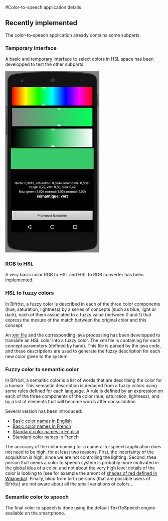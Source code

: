 #Color-to-speech application details

## Recently implemented

The color-to-speech application already contains some subparts.

### Temporary interface
A basic and temporary interface to select colors in HSL space has been developped to test the other subparts.

![Using standard color names in French](screenshot/bifrost-2.png)

### RGB to HSL
A very basic color RGB to HSL and HSL to RGB converter has been implemented.

### HSL to fuzzy colors

In Bifröst, a fuzzy color is described in each of the three color components (hue, saturation, lightness) by a series of concepts (such as blue, light or dark), each of them associated to a fuzzy value (between 0 and 1) that express the mesure of the match between the original color and this concept.

An [xml file](../app/src/main/res/xml/colors.xml) and the corresponding java processing has been developped to translate an HSL color into a fuzzy color. The xml file is containing for each concept parameters (defined by hand). This file is parsed by the java code, and these descriptions are used to generate the fuzzy description for each new color given to the system.

### Fuzzy color to semantic color

In Bifröst, a semantic color is a list of words that are describing the color for a human. This semantic description is deduced from a fuzzy colors using some rules defined for each language. A rule is defined by an expression on each of the three components of the color (hue, saturation, lightness), and by a list of elements that will become words after consolidation.

Several version has been introduced:
* [Basic color names in English](../app/src/main/res/xml/basic_color_names.xml)
* [Basic color names in French](../app/src/main/res/xml-fr/basic_color_names.xml)
* [Standard color names in English](../app/src/main/res/xml/standard_color_names.xml)
* [Standard color names in French](../app/src/main/res/xml-fr/standard_color_names.xml)

The accuracy of the color naming for a camera-to-speech application does not need to be high, for at least two reasons. First, the incertainty of the acquisition is high, since we are not controlling the lighting. Second, thea person that needs a color to speech system is probably more motivated in the global idea of a color, and not about the very high level details of the color is looking to (see for example the amont of [shades of red defined in Wikipedia](http://en.wikipedia.org/wiki/Shades_of_red)). Finally, blind from birth persons (that are possible users of Bifröst) are not aware about all the small variations of colors...

### Semantic color to speech

The final color to speech is done using the default TextToSpeech engine available on the smartphone.